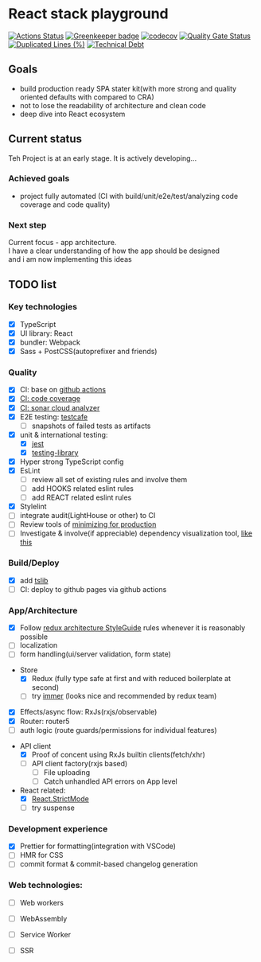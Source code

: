 # React stack playground

[![Actions Status](https://github.com/rodmax/react-playground/workflows/ci/badge.svg)](https://github.com/rodmax/react-playground/actions) [![Greenkeeper badge](https://badges.greenkeeper.io/rodmax/react-playground.svg)](https://greenkeeper.io/)
[![codecov](https://codecov.io/gh/rodmax/react-playground/branch/master/graph/badge.svg)](https://codecov.io/gh/rodmax/react-playground)
[![Quality Gate Status](https://sonarcloud.io/api/project_badges/measure?project=rodmax_react-playground&metric=alert_status)](https://sonarcloud.io/dashboard?id=rodmax_react-playground)
[![Duplicated Lines (%)](https://sonarcloud.io/api/project_badges/measure?project=rodmax_react-playground&metric=duplicated_lines_density)](https://sonarcloud.io/dashboard?id=rodmax_react-playground)
[![Technical Debt](https://sonarcloud.io/api/project_badges/measure?project=rodmax_react-playground&metric=sqale_index)](https://sonarcloud.io/dashboard?id=rodmax_react-playground)

## Goals
- build production ready SPA stater kit(with more strong and quality oriented defaults with compared to CRA)
- not to lose the readability of architecture and clean code
- deep dive into React ecosystem

## Current status
Teh Project is at an early stage. It is actively developing...

### Achieved goals
- project fully automated (CI with build/unit/e2e/test/analyzing code coverage and code quality)

### Next step
Current focus - app architecture.<br>
I have a clear understanding of how the app should be designed <br>
and i am now implementing this ideas


## TODO list

### Key technologies
- [x] TypeScript
- [x] UI library: React
- [x] bundler: Webpack
- [x] Sass + PostCSS(autoprefixer and friends)

### Quality
- [x] CI: base on [github actions](https://github.com/rodmax/react-playground/actions)
- [x] [CI: code coverage](https://codecov.io/gh/rodmax/react-playground)
- [x] [CI:  sonar cloud analyzer](https://sonarcloud.io/dashboard?id=rodmax_react-playground)
- [x] E2E testing: [testcafe](https://devexpress.github.io/testcafe/)
    - [ ] snapshots of failed tests as artifacts
- [x] unit & international testing:
    - [x] [jest](https://jestjs.io/)
    - [x] [testing-library](https://testing-library.com/)
- [x] Hyper strong TypeScript config
- [x] EsLint
    - [ ] review all set of existing rules and involve them
    - [ ] add HOOKS related eslint rules
    - [ ] add REACT related eslint rules
- [x] Stylelint
- [ ] integrate audit(LightHouse or other) to CI
- [ ] Review tools of [minimizing for production](https://webpack.js.org/plugins/mini-css-extract-plugin/#minimizing-for-production)
- [ ] Investigate & involve(if appreciable) dependency visualization tool, [like this](https://arkit.pro/svg/UDfDp34EW20C0C2zh-YeWrym37waaQe4sf82-dqTdI-vq3fv7r80MavQoKbGJ6s_t8In--2Vj8kYFKbFFAWq1jZuvcAL7PSL9_AS-WmGMEDtlbU28LS0)

### Build/Deploy
- [x] add [tslib](https://www.npmjs.com/package/tslib)
- [ ] CI: deploy to github pages via github actions

### App/Architecture
- [x] Follow [redux architecture StyleGuide](https://redux.js.org/style-guide/style-guide) rules whenever it is reasonably possible
- [ ] localization
- [ ] form handling(ui/server validation, form state)
- Store
    - [x] Redux (fully type safe at first and with reduced boilerplate at second)
    - [ ] try [immer](https://immerjs.github.io/immer/docs/introduction) (looks nice and recommended by redux team)
- [x] Effects/async flow: RxJs(rxjs/observable)
- [x] Router: router5
- [ ] auth logic (route guards/permissions for individual features)
- API client
    - [x] Proof of concent using RxJs builtin clients(fetch/xhr)
    - [ ] API client factory(rxjs based)
        - [ ] File uploading
        - [ ] Catch unhandled API errors on App level
- React related:
    - [x] [React.StrictMode](https://reactjs.org/docs/strict-mode.html)
    - [ ] try suspense

### Development experience
- [x] Prettier for formatting(integration with VSCode)
- [ ] HMR for CSS
- [ ] commit format & commit-based changelog generation

### Web technologies:
- [ ] Web workers
- [ ] WebAssembly
- [ ] Service Worker
- [ ] SSR


